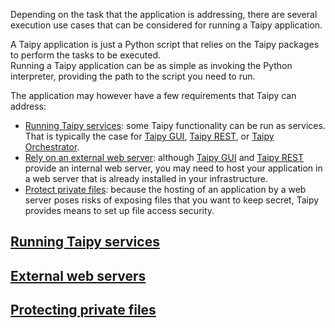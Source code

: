 Depending on the task that the application is addressing, there are several execution
use cases that can be considered for running a Taipy application.

A Taipy application is just a Python script that relies on the Taipy packages
to perform the tasks to be executed.<br/>
Running a Taipy application can be as simple as invoking the Python interpreter,
providing the path to the script you need to run.

The application may however have a few requirements that Taipy can address:

- [Running Taipy services](running_services.md): some Taipy functionality can be
  run as services. That is typically the case for [Taipy GUI](../../gui/index.md),
  [Taipy REST](../../advanced_features/rest/index.md), or
  [Taipy Orchestrator](../../scenario_features/task-orchestration/index.md).
- [Rely on an external web server](external_web_server.md): although
  [Taipy GUI](../../gui/index.md) and [Taipy REST](../../advanced_features/rest/index.md) provide
  an internal web server, you may need to host your application in a web server that is already
  installed in your infrastructure.
- [Protect private files](protect_files.md): because the hosting of an application by a web
  server poses risks of exposing files that you want to keep secret, Taipy provides means
  to set up file access security.

## [Running Taipy services](running_services.md)

## [External web servers](external_web_server.md)

## [Protecting private files](protect_files.md)
